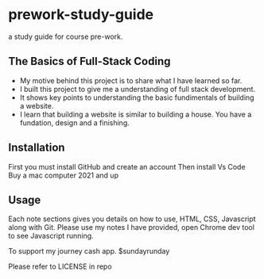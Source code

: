 # prework-study-guide
a study guide for course pre-work.

## The Basics of Full-Stack Coding

- My motive behind this project is to share what I have learned so far.
- I built this project to give me a understanding of full stack  development.
- It shows key points to understanding the basic fundimentals of building a website.
- I learn that building a website is similar to building  a house. You have a fundation, design and a finishing.

## Installation

First you must install GitHub and create an account
Then install Vs Code
Buy a mac computer 2021 and up

## Usage

Each note sections gives you details on how to use, HTML, CSS, Javascript along with Git.
Please use my notes I have provided, open Chrome dev tool to see Javascript running.

To support my journey cash app.  $sundayrunday

Please refer to LICENSE in repo
